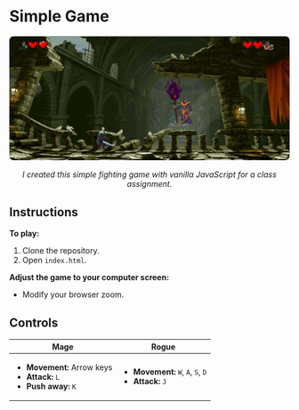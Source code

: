 # Simple Game

<p align="center">
  <img src="./img/ReadmeIMG.png" alt="Game Screenshot" style="border-radius: 8px;"/>
</p>

<p align="center">
  <em>I created this simple fighting game with vanilla JavaScript for a class assignment.</em>
</p>

<h2>Instructions</h2>

<p><strong>To play:</strong></p>
<ol>
  <li>Clone the repository.</li>
  <li>Open <code>index.html</code>.</li>
</ol>

<p><strong>Adjust the game to your computer screen:</strong></p>
<ul>
  <li>Modify your browser zoom.</li>
</ul>

<h2>Controls</h2>

<table>
  <thead>
    <tr>
      <th>Mage</th>
      <th>Rogue</th>
    </tr>
  </thead>
  <tbody>
    <tr>
      <td>
        <ul>
          <li><strong>Movement:</strong> Arrow keys</li>
          <li><strong>Attack:</strong> <code>L</code></li>
          <li><strong>Push away:</strong> <code>K</code></li>
        </ul>
      </td>
      <td>
        <ul>
          <li><strong>Movement:</strong> <code>W</code>, <code>A</code>, <code>S</code>, <code>D</code></li>
          <li><strong>Attack:</strong> <code>J</code></li>
        </ul>
      </td>
    </tr>
  </tbody>
</table>


